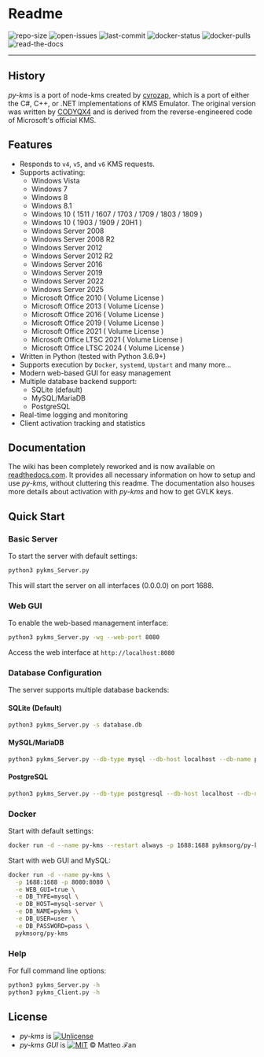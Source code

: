 # Readme
![repo-size](https://img.shields.io/github/repo-size/SystemRage/py-kms)
![open-issues](https://img.shields.io/github/issues/SystemRage/py-kms)
![last-commit](https://img.shields.io/github/last-commit/SystemRage/py-kms/master)
![docker-status](https://img.shields.io/docker/cloud/build/pykmsorg/py-kms)
![docker-pulls](https://img.shields.io/docker/pulls/pykmsorg/py-kms)
![read-the-docs](https://img.shields.io/readthedocs/py-kms)
***

## History
_py-kms_ is a port of node-kms created by [cyrozap](http://forums.mydigitallife.info/members/183074-markedsword), which is a port of either the C#, C++, or .NET implementations of KMS Emulator. The original version was written by [CODYQX4](http://forums.mydigitallife.info/members/89933-CODYQX4) and is derived from the reverse-engineered code of Microsoft's official KMS.

## Features
- Responds to `v4`, `v5`, and `v6` KMS requests.
- Supports activating:
    - Windows Vista 
    - Windows 7 
    - Windows 8
    - Windows 8.1
    - Windows 10 ( 1511 / 1607 / 1703 / 1709 / 1803 / 1809 )
    - Windows 10 ( 1903 / 1909 / 20H1 )
    - Windows Server 2008
    - Windows Server 2008 R2
    - Windows Server 2012
    - Windows Server 2012 R2
    - Windows Server 2016
    - Windows Server 2019
    - Windows Server 2022
    - Windows Server 2025
    - Microsoft Office 2010 ( Volume License )
    - Microsoft Office 2013 ( Volume License )
    - Microsoft Office 2016 ( Volume License )
    - Microsoft Office 2019 ( Volume License )
    - Microsoft Office 2021 ( Volume License )
    - Microsoft Office LTSC 2021 ( Volume License )
    - Microsoft Office LTSC 2024 ( Volume License )
- Written in Python (tested with Python 3.6.9+)
- Supports execution by `Docker`, `systemd`, `Upstart` and many more...
- Modern web-based GUI for easy management
- Multiple database backend support:
    - SQLite (default)
    - MySQL/MariaDB
    - PostgreSQL
- Real-time logging and monitoring
- Client activation tracking and statistics

## Documentation
The wiki has been completely reworked and is now available on [readthedocs.com](https://py-kms.readthedocs.io/en/latest/). It provides all necessary information on how to setup and use _py-kms_, without cluttering this readme. The documentation also houses more details about activation with _py-kms_ and how to get GVLK keys.
       
## Quick Start

### Basic Server
To start the server with default settings:
```bash
python3 pykms_Server.py
```
This will start the server on all interfaces (0.0.0.0) on port 1688.

### Web GUI
To enable the web-based management interface:
```bash
python3 pykms_Server.py -wg --web-port 8080
```
Access the web interface at `http://localhost:8080`

### Database Configuration
The server supports multiple database backends:

#### SQLite (Default)
```bash
python3 pykms_Server.py -s database.db
```

#### MySQL/MariaDB
```bash
python3 pykms_Server.py --db-type mysql --db-host localhost --db-name pykms --db-user user --db-password pass
```

#### PostgreSQL
```bash
python3 pykms_Server.py --db-type postgresql --db-host localhost --db-name pykms --db-user user --db-password pass
```

### Docker
Start with default settings:
```bash
docker run -d --name py-kms --restart always -p 1688:1688 pykmsorg/py-kms
```

Start with web GUI and MySQL:
```bash
docker run -d --name py-kms \
  -p 1688:1688 -p 8080:8080 \
  -e WEB_GUI=true \
  -e DB_TYPE=mysql \
  -e DB_HOST=mysql-server \
  -e DB_NAME=pykms \
  -e DB_USER=user \
  -e DB_PASSWORD=pass \
  pykmsorg/py-kms
```

### Help
For full command line options:
```bash
python3 pykms_Server.py -h
python3 pykms_Client.py -h
```

## License
- _py-kms_ is [![Unlicense](https://img.shields.io/badge/license-unlicense-lightgray.svg)](https://github.com/SystemRage/py-kms/blob/master/LICENSE)
- _py-kms GUI_ is [![MIT](https://img.shields.io/badge/License-MIT-yellow.svg)](https://github.com/SystemRage/py-kms/blob/master/LICENSE.gui.md) © Matteo ℱan
